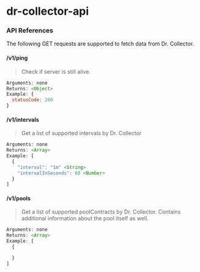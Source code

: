 # dr-collector-api

### API References
The following GET requests are supported to fetch data from Dr. Collector.

#### /v1/ping
> Check if server is still alive.
```javascript
Arguments: none
Returns: <Object>
Example: {
  statusCode: 200
}
```

#### /v1/intervals
> Get a list of supported intervals by Dr. Collector
```javascript
Arguments: none
Returns: <Array>
Example: [
  {
    "interval": "1m" <String>
    "intervalInSeconds": 60 <Number>
  }
]
```

#### /v1/pools
> Get a list of supported poolContracts by Dr. Collector. Contains additional information about the pool itself as well.
```javascript
Arguments: none
Returns: <Array>
Example: [
  {

  }
]
```
